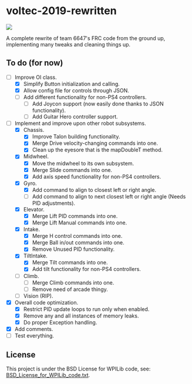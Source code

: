 # voltec-2019-rewritten

<p align="left"><a  href="https://github.com/pacoito123/voltec-2019-rewritten"  target="_blank"><img  src="https://i.imgur.com/F4focyC.png"></a></p>

A complete rewrite of team 6647's FRC code from the ground up, implementing many tweaks and cleaning things up.

## To do (for now)

- [ ] Improve OI class.
	- [x] Simplify Button initialization and calling.
	- [x] Allow config file for controls through JSON.
	- [ ] Add different functionality for non-PS4 controllers.
		- [ ] Add Joycon support (now easily done thanks to JSON functionality).
		- [ ] Add Guitar Hero controller support.
- [ ] Implement and improve upon other robot subsystems.
	- [x] Chassis.
		- [x] Improve Talon building functionality.
		- [x] Merge Drive velocity-changing commands into one.
		- [x] Clean up the eyesore that is the mapDoubleT method.
	- [x] Midwheel.
		- [x] Move the midwheel to its own subsystem.
		- [x] Merge Slide commands into one.
		- [x] Add axis speed functionality for non-PS4 controllers.
	- [x] Gyro.
		- [x] Add command to align to closest left or right angle.
		- [ ] Add command to align to next closest left or right angle (Needs PID adjustments).
	- [x] Elevator.
		- [x] Merge Lift PID commands into one.
		- [x] Merge Lift Manual commands into one.
	- [x] Intake.
		- [x] Merge H control commands into one.
		- [x] Merge Ball in/out commands into one.
		- [x] Remove Unused PID functionality.
	- [x] TiltIntake.
		- [x] Merge Tilt commands into one.
		- [x] Add tilt functionality for non-PS4 controllers.
	- [ ] Climb.
		 - [ ] Merge Climb commands into one.
		 - [ ] Remove need of arcade thingy.
	- [ ] Vision (RIP).
- [x] Overall code optimization.
	- [x] Restrict PID update loops to run only when enabled.
	- [x] Remove any and all instances of memory leaks.
	- [x] Do proper Exception handling.
- [x] Add comments.
- [ ] Test everything.

## License

This project is under the BSD License for WPILib code, see: [BSD_License_for_WPILib_code.txt](BSD_License_for_WPILib_code.txt).
